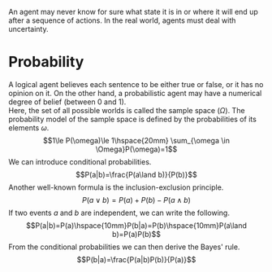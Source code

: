 An agent may never know for sure what state it is in or where it will end up after a sequence of actions. In the real world, agents must deal with uncertainty.
# Probability
A logical agent believes each sentence to be either true or false, or it has no opinion on it. On the other hand, a probabilistic agent may have a numerical degree of belief (between 0 and 1).<br>
Here, the set of all possible worlds is called the sample space ($\Omega$). The probability model of the sample space is defined by the probabilities of its elements $\omega$.
$$1\le P(\omega)\le 1\hspace{20mm} \sum_{\omega \in \Omega}P(\omega)=1$$
We can introduce conditional probabilities.
$$P(a|b)=\frac{P(a\land b)}{P(b)}$$
Another well-known formula is the inclusion-exclusion principle.
$$P(a\lor b)=P(a)+P(b)-P(a\land b)$$
If two events $a$ and $b$ are independent, we can write the following.
$$P(a|b)=P(a)\hspace{10mm}P(b|a)=P(b)\hspace{10mm}P(a\land b)=P(a)P(b)$$
From the conditional probabilities we can then derive the Bayes' rule.
$$P(b|a)=\frac{P(a|b)P(b)}{P(a)}$$